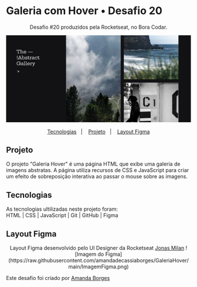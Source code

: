 # Galeria com Hover • Desafio 20

<p align="center"> Desafio #20 produzidos pela Rocketseat, no Bora Codar. </p>

![Imagem do Projeto](https://raw.githubusercontent.com/amandadecassiaborges/GaleriaHover/main/ImagemProjeto.png)

<p align="center">
  <a href="#-projeto">Tecnologias</a>&nbsp;&nbsp;&nbsp;|&nbsp;&nbsp;&nbsp;
  <a href="#-tecnologias">Projeto</a>&nbsp;&nbsp;&nbsp;|&nbsp;&nbsp;&nbsp;
  <a href="#-layout">Layout Figma</a>
</p>

## Projeto
O projeto "Galeria Hover" é uma página HTML que exibe uma galeria de imagens abstratas. A página utiliza recursos de CSS e JavaScript para criar um efeito de sobreposição interativa ao passar o mouse sobre as imagens.

## Tecnologias
As tecnologias ultilizadas neste projeto foram: 
<br>
HTML | CSS | JavaScript | Git | GitHub | Figma

## Layout Figma
<p align="center"> Layout Figma desenvolvido pelo UI Designer da Rocketseat <a href="https://jonasmilan.cc/" target="_blank">Jonas Milan</a>
![Imagem do Figma](https://raw.githubusercontent.com/amandadecassiaborges/GaleriaHover/main/ImagemFigma.png)
</p>



Este desafio foi criado por [Amanda Borges](https://www.linkedin.com/in/amandadecassiaborges/)
